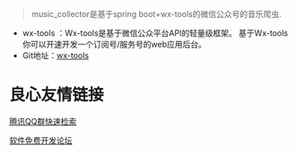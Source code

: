 > music_collector是基于spring boot+wx-tools的微信公众号的音乐爬虫.

- wx-tools ：Wx-tools是基于微信公众平台API的轻量级框架。 基于Wx-tools你可以开速开发一个订阅号/服务号的web应用后台。
- Git地址：[wx-tools](https://github.com/antgan/wx-tools)





 # 良心友情链接

[腾讯QQ群快速检索](http://u.720life.cn/s/8cf73f7c)

[软件免费开发论坛](http://u.720life.cn/s/bbb01dc0)